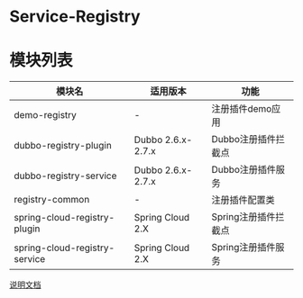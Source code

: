 # Service-Registry

# 模块列表

|模块名|适用版本|功能|
|---|---|---|
|demo-registry|-|注册插件demo应用|
|dubbo-registry-plugin|Dubbo 2.6.x-2.7.x|Dubbo注册插件拦截点|
|dubbo-registry-service|Dubbo 2.6.x-2.7.x|Dubbo注册插件服务|
|registry-common|-|注册插件配置类|
|spring-cloud-registry-plugin|Spring Cloud 2.X|Spring注册插件拦截点|
|spring-cloud-registry-service|Spring Cloud 2.X|Spring注册插件服务|

[说明文档](../../docs/user-guide/registry/document.md)